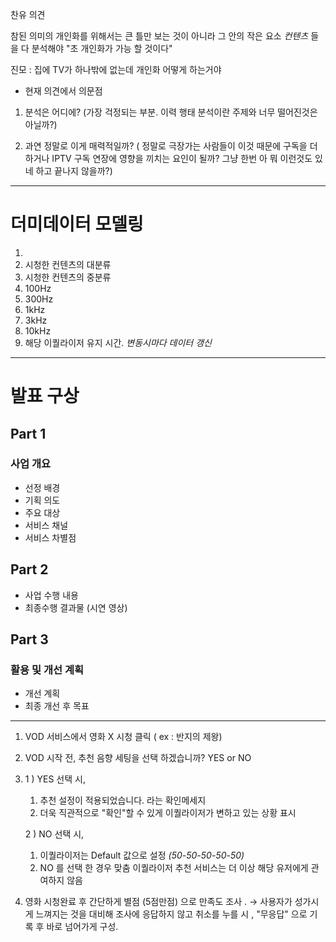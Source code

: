 

찬유 의견

참된 의미의 개인화를 위해서는 큰 틀만 보는 것이 아니라 그 안의 작은 요소 *컨텐츠* 들을 다 분석해야 "초 개인화가 가능 할 것이다"

진모 : 집에 TV가 하나밖에 없는데 개인화 어떻게 하는거야

- 현재 의견에서 의문점

1. 분석은 어디에? (가장 걱정되는 부분. 이력 행태 분석이란 주제와 너무 떨어진것은 아닐까?)

2. 과연 정말로 이게 매력적일까? 
( 정말로 극장가는 사람들이 이것 때문에 구독을 더 하거나 
IPTV 구독 연장에 영향을 끼치는 요인이 될까? 
그냥 한번 아 뭐 이런것도 있네 하고 끝나지 않을까?)




---

# 더미데이터 모델링

1.  
2.  시청한 컨텐츠의 대분류
3.  시청한 컨텐츠의 중분류
4. 100Hz
5. 300Hz
6. 1kHz
7. 3kHz
8. 10kHz
9. 해당 이퀄라이저 유지 시간. *변동시마다 데이터 갱신*

----

# 발표 구상

## Part 1
### 사업 개요

- 선정 배경
- 기획 의도 
- 주요 대상
- 서비스 채널
- 서비스 차별점

## Part 2

- 사업 수행 내용
- 최종수행 결과물 (시연 영상)

## Part 3
### 활용 및 개선 계획

- 개선 계획
- 최종 개선 후 목표


---

1. VOD 서비스에서 영화 X 시청 클릭 ( ex : 반지의 제왕)

2. VOD 시작 전, 추천 음향 세팅을 선택 하겠습니까? YES or NO

3. 
	1 ) YES 선택 시,
	1. 추천 설정이 적용되었습니다. 라는 확인메세지
	2. 더욱 직관적으로 "확인"할 수 있게 이퀄라이저가 변하고 있는 상황 표시

	2 ) NO 선택 시,
	1. 이퀄라이저는 Default 값으로 설정 *(50-50-50-50-50)*
	2. NO 를 선택 한 경우 맞춤 이퀄라이저 추천 서비스는 더 이상 해당 유저에게 관여하지 않음 

4. 영화 시청완료 후 간단하게 별점 (5점만점) 으로 만족도 조사 . 
	→ 사용자가 성가시게 느껴지는 것을 대비해 조사에 응답하지 않고 취소를 누를 시 , "무응답" 으로 기록 후 바로 넘어가게 구성.